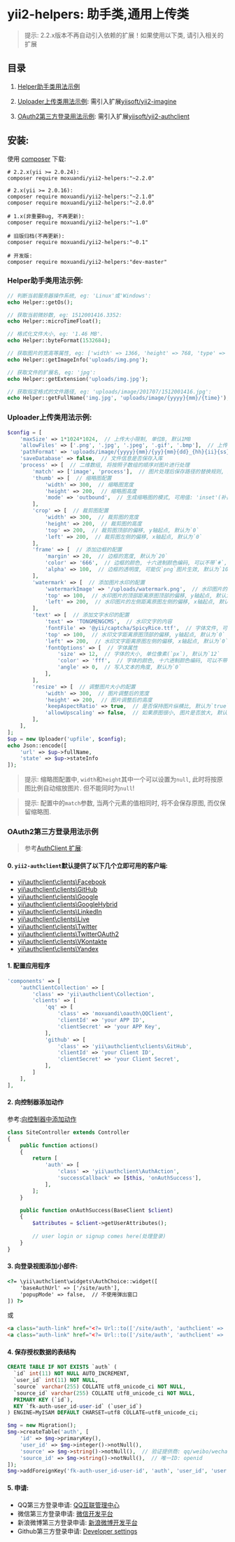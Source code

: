 yii2-helpers: 助手类,通用上传类
==================

> 提示: 2.2.x版本不再自动引入依赖的扩展！如果使用以下类, 请引入相关的扩展


## 目录

1. [Helper助手类用法示例](#Helper助手类用法示例)

2. [Uploader上传类用法示例](#Uploader上传类用法示例): 需引入扩展[yiisoft/yii2-imagine](https://github.com/yiisoft/yii2-imagine)

3. [OAuth2第三方登录用法示例](#OAuth2第三方登录用法示例): 需引入扩展[yiisoft/yii2-authclient](https://github.com/yiisoft/yii2-authclient)


## 安装:
使用 [composer](http://getcomposer.org/download/) 下载:
```
# 2.2.x(yii >= 2.0.24):
composer require moxuandi/yii2-helpers:"~2.2.0"

# 2.x(yii >= 2.0.16):
composer require moxuandi/yii2-helpers:"~2.1.0"
composer require moxuandi/yii2-helpers:"~2.0.0"

# 1.x(非重要Bug, 不再更新):
composer require moxuandi/yii2-helpers:"~1.0"

# 旧版归档(不再更新):
composer require moxuandi/yii2-helpers:"~0.1"

# 开发版:
composer require moxuandi/yii2-helpers:"dev-master"
```


### Helper助手类用法示例:
```php
// 判断当前服务器操作系统, eg: 'Linux'或'Windows':
echo Helper::getOs();

// 获取当前微妙数, eg: 1512001416.3352:
echo Helper::microTimeFloat();

// 格式化文件大小, eg: '1.46 MB'.
echo Helper::byteFormat(1532684);

// 获取图片的宽高等属性, eg: ['width' => 1366, 'height' => 768, 'type' => 'PNG', 'mime' => 'image/png'].:
echo Helper::getImageInfo('uploads/img.png');

// 获取文件的扩展名, eg: 'jpg':
echo Helper::getExtension('uploads/img.jpg');

// 获取指定格式的文件路径, eg: 'uploads/image/201707/1512001416.jpg':
echo Helper::getFullName('img.jpg', 'uploads/image/{yyyy}{mm}/{time}');
```

### Uploader上传类用法示例:
```php
$config = [
    'maxSize' => 1*1024*1024,  // 上传大小限制, 单位B, 默认1MB
    'allowFiles' => ['.png', '.jpg', '.jpeg', '.gif', '.bmp'],  // 上传图片格式显示
    'pathFormat' => 'uploads/image/{yyyy}{mm}/{yy}{mm}{dd}_{hh}{ii}{ss}_{rand:4}',  // 上传保存路径, 可以自定义保存路径和文件名格式
    'saveDatabase' => false,  // 文件信息是否保存入库
    'process' => [  // 二维数组, 将按照子数组的顺序对图片进行处理
        'match' => ['image', 'process'],  // 图片处理后保存路径的替换规则, 必须是两个元素的数组
        'thumb' => [  // 缩略图配置
            'width' => 300,  // 缩略图宽度
            'height' => 200,  // 缩略图高度
            'mode' => 'outbound',  // 生成缩略图的模式, 可用值: 'inset'(补白), 'outbound'(裁剪, 默认值)
        ],
        'crop' => [  // 裁剪图配置
            'width' => 300,  // 裁剪图的宽度
            'height' => 200,  // 裁剪图的高度
            'top' => 200,  // 裁剪图顶部的偏移, y轴起点, 默认为`0`
            'left' => 200,  // 裁剪图左侧的偏移, x轴起点, 默认为`0`
        ],
        'frame' => [  // 添加边框的配置
            'margin' => 20,  // 边框的宽度, 默认为`20`
            'color' => '666',  // 边框的颜色, 十六进制颜色编码, 可以不带`#`, 默认为`666`
            'alpha' => 100,  // 边框的透明度, 可能仅`png`图片生效, 默认为`100`
        ],
        'watermark' => [  // 添加图片水印的配置
            'watermarkImage' => '/uploads/watermark.png',  // 水印图片的绝对路径
            'top' => 100,  // 水印图片的顶部距离原图顶部的偏移, y轴起点, 默认为`0`
            'left' => 200,  // 水印图片的左侧距离原图左侧的偏移, x轴起点, 默认为`0`
        ],
        'text' => [  // 添加文字水印的配置
            'text' => 'TONGMENGCMS',  // 水印文字的内容
            'fontFile' => '@yii/captcha/SpicyRice.ttf',  // 字体文件, 可以是绝对路径或别名
            'top' => 100,  // 水印文字距离原图顶部的偏移, y轴起点, 默认为`0`
            'left' => 200,  // 水印文字距离原图左侧的偏移, x轴起点, 默认为`0`
            'fontOptions' => [  // 字体属性
                'size' => 12,  // 字体的大小, 单位像素(`px`), 默认为`12`
                'color' => 'fff',  // 字体的颜色, 十六进制颜色编码, 可以不带`#`, 默认为`fff`
                'angle' => 0,  // 写入文本的角度, 默认为`0`
            ],
        ],
        'resize' => [  // 调整图片大小的配置
            'width' => 300,  // 图片调整后的宽度
            'height' => 200,  // 图片调整后的高度
            'keepAspectRatio' => true,  // 是否保持图片纵横比, 默认为`true`
            'allowUpscaling' => false,  // 如果原图很小, 图片是否放大, 默认为`false`
        ],
    ],
];
$up = new Uploader('upfile', $config);
echo Json::encode([
    'url' => $up->fullName,
    'state' => $up->stateInfo
]);
```

> 提示: 缩略图配置中, `width`和`height`其中一个可以设置为`null`, 此时将按原图比例自动缩放图片. 但不能同时为`null`!

> 提示: 配置中的`match`参数, 当两个元素的值相同时, 将不会保存原图, 而仅保留缩略图.


### OAuth2第三方登录用法示例

> 参考[AuthClient 扩展](https://github.com/yiisoft/yii2-authclient/tree/master/docs/guide-zh-CN):

#### 0. `yii2-authclient`默认提供了以下几个立即可用的客户端:
- [yii\authclient\clients\Facebook](https://github.com/yiisoft/yii2-authclient/blob/master/src/clients/Facebook.php)
- [yii\authclient\clients\GitHub](https://github.com/yiisoft/yii2-authclient/blob/master/src/clients/GitHub.php)
- [yii\authclient\clients\Google](https://github.com/yiisoft/yii2-authclient/blob/master/src/clients/Google.php)
- [yii\authclient\clients\GoogleHybrid](https://github.com/yiisoft/yii2-authclient/blob/master/src/clients/GoogleHybrid.php)
- [yii\authclient\clients\LinkedIn](https://github.com/yiisoft/yii2-authclient/blob/master/src/clients/LinkedIn.php)
- [yii\authclient\clients\Live](https://github.com/yiisoft/yii2-authclient/blob/master/src/clients/Live.php)
- [yii\authclient\clients\Twitter](https://github.com/yiisoft/yii2-authclient/blob/master/src/clients/Twitter.php)
- [yii\authclient\clients\TwitterOAuth2](https://github.com/yiisoft/yii2-authclient/blob/master/src/clients/TwitterOAuth2.php)
- [yii\authclient\clients\VKontakte](https://github.com/yiisoft/yii2-authclient/blob/master/src/clients/VKontakte.php)
- [yii\authclient\clients\Yandex](https://github.com/yiisoft/yii2-authclient/blob/master/src/clients/Yandex.php)

#### 1. 配置应用程序
```php
'components' => [
    'authClientCollection' => [
        'class' => 'yii\authclient\Collection',
        'clients' => [
            'qq' => [
                'class' => 'moxuandi\oauth\QQClient',
                'clientId' => 'your APP ID',
                'clientSecret' => 'your APP Key',
            ],
            'github' => [
                'class' => 'yii\authclient\clients\GitHub',
                'clientId' => 'your Client ID',
                'clientSecret' => 'your Client Secret',
            ],
        ]
    ],
],
```

#### 2. 向控制器添加动作
参考:[向控制器中添加动作](https://github.com/yiisoft/yii2-authclient/blob/master/docs/guide-zh-CN/quick-start.md#%E5%90%91%E6%8E%A7%E5%88%B6%E5%99%A8%E4%B8%AD%E6%B7%BB%E5%8A%A0%E5%8A%A8%E4%BD%9C)
```php
class SiteController extends Controller
{
    public function actions()
    {
        return [
            'auth' => [
                'class' => 'yii\authclient\AuthAction',
                'successCallback' => [$this, 'onAuthSuccess'],
            ],
        ];
    }

    public function onAuthSuccess(BaseClient $client)
    {
        $attributes = $client->getUserAttributes();
    
        // user login or signup comes here(处理登录)
    }
}
```

#### 3. 向登录视图添加小部件:
```html
<?= \yii\authclient\widgets\AuthChoice::widget([
    'baseAuthUrl' => ['/site/auth'],
    'popupMode' => false,  // 不使用弹出窗口
]) ?>
```
或
```html
<a class="auth-link" href="<?= Url::to(['/site/auth', 'authclient' => 'qq']) ?>">QQ 登录</a>
<a class="auth-link" href="<?= Url::to(['/site/auth', 'authclient' => 'github']) ?>">Github 登录</a>
```

#### 4. 保存授权数据的表结构
```sql
CREATE TABLE IF NOT EXISTS `auth` (
  `id` int(11) NOT NULL AUTO_INCREMENT,
  `user_id` int(11) NOT NULL,
  `source` varchar(255) COLLATE utf8_unicode_ci NOT NULL,
  `source_id` varchar(255) COLLATE utf8_unicode_ci NOT NULL,
  PRIMARY KEY (`id`),
  KEY `fk-auth-user_id-user-id` (`user_id`)
) ENGINE=MyISAM DEFAULT CHARSET=utf8 COLLATE=utf8_unicode_ci;
```
```php
$mg = new Migration();
$mg->createTable('auth', [
    'id' => $mg->primaryKey(),
    'user_id' => $mg->integer()->notNull(),
    'source' => $mg->string()->notNull(),  // 验证提供商: qq/weibo/wechat
    'source_id' => $mg->string()->notNull(),  // 唯一ID: openid
]);
$mg->addForeignKey('fk-auth-user_id-user-id', 'auth', 'user_id', 'user', 'id', 'CASCADE', 'CASCADE');
```

#### 5. 申请:
- QQ第三方登录申请: [QQ互联管理中心](https://connect.qq.com/manage.html#/)
- 微信第三方登录申请: [微信开发平台](https://open.weixin.qq.com/)
- 新浪微博第三方登录申请: [新浪微博开发平台](http://open.weibo.com/)
- Github第三方登录申请: [Developer settings](https://github.com/settings/applications/551810)
